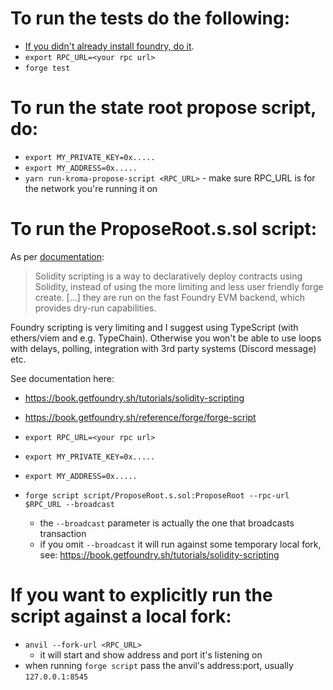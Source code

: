 # To run the tests do the following:

- [If you didn't already install foundry, do it](https://book.getfoundry.sh/getting-started/installation).
- `export RPC_URL=<your rpc url>`
- `forge test`

# To run the state root propose script, do:

- `export MY_PRIVATE_KEY=0x.....`
- `export MY_ADDRESS=0x.....`
- `yarn run-kroma-propose-script <RPC_URL>` - make sure RPC_URL is for the network you're running it on

# To run the ProposeRoot.s.sol script:

As per [documentation](https://book.getfoundry.sh/tutorials/solidity-scripting):

> Solidity scripting is a way to declaratively deploy contracts using Solidity,
> instead of using the more limiting and less user friendly forge create. [...]
> they are run on the fast Foundry EVM backend, which provides dry-run
> capabilities.

Foundry scripting is very limiting and I suggest using TypeScript (with
ethers/viem and e.g. TypeChain). Otherwise you won't be able to use loops with
delays, polling, integration with 3rd party systems (Discord message) etc.

See documentation here:

- https://book.getfoundry.sh/tutorials/solidity-scripting
- https://book.getfoundry.sh/reference/forge/forge-script

- `export RPC_URL=<your rpc url>`
- `export MY_PRIVATE_KEY=0x.....`
- `export MY_ADDRESS=0x.....`
- `forge script script/ProposeRoot.s.sol:ProposeRoot --rpc-url $RPC_URL --broadcast`
  - the `--broadcast` parameter is actually the one that broadcasts transaction
  - if you omit `--broadcast` it will run against some temporary local fork, see:
    https://book.getfoundry.sh/tutorials/solidity-scripting

# If you want to explicitly run the script against a local fork:

- `anvil --fork-url <RPC_URL>`
  - it will start and show address and port it's listening on
- when running `forge script` pass the anvil's address:port, usually `127.0.0.1:8545`

